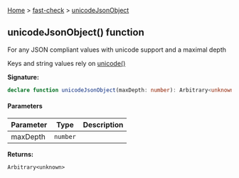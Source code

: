 [Home](/) &gt; [fast-check](../fast-check.md) &gt; [unicodeJsonObject](unicodeJsonObject_1.md)

## unicodeJsonObject() function

For any JSON compliant values with unicode support and a maximal depth

Keys and string values rely on [unicode()](unicode.md)

<b>Signature:</b>

```typescript
declare function unicodeJsonObject(maxDepth: number): Arbitrary<unknown>;
```

#### Parameters

|  Parameter | Type | Description |
|  --- | --- | --- |
|  maxDepth | <code>number</code> |  |

<b>Returns:</b>

`Arbitrary<unknown>`

